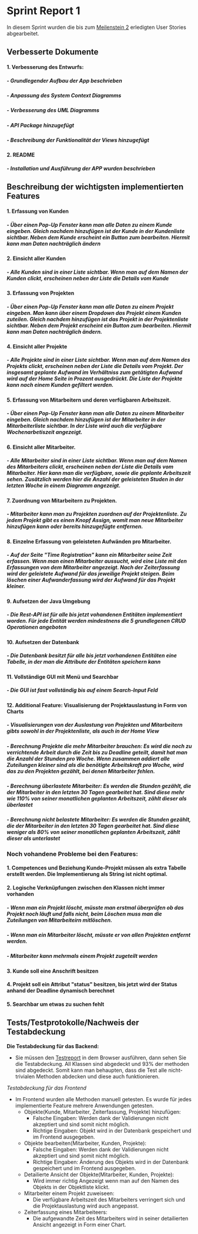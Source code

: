 # Sprint Report 1

In diesem Sprint wurden die bis zum [Meilenstein 2](sopra-ws20/team12%"M2") erledigten User Stories abgearbeitet.

## Verbesserte Dokumente

#### 	1. Verbesserung des Entwurfs:

##### 		- Grundlegender Aufbau der App beschrieben

##### 		- Anpassung des System Context Diagramms

##### 		- Verbesserung des UML Diagramms

##### 		- API Package hinzugefügt

##### 		- Beschreibung der Funktionalität der Views hinzugefügt

#### 	2. README

##### 		- Installation und Ausführung der APP wurden beschrieben



## Beschreibung der wichtigsten implementierten Features

#### 1. Erfassung von Kunden

##### 	- Über einen Pop-Up Fenster kann man alle Daten zu einem Kunde eingeben. Gleich nachdem hinzufügen ist der Kunde in der Kundenliste sichtbar. Neben dem Kunde erscheint ein Button zum bearbeiten. Hiermit kann man Daten nachträglich ändern

#### 2. Einsicht aller Kunden

##### 	- Alle Kunden sind in einer Liste sichtbar. Wenn man auf dem Namen der Kunden clickt, erscheinen neben der Liste die Details vom Kunde

#### 3. Erfassung von Projekten

##### 	- Über einen Pop-Up Fenster kann man alle Daten zu einem Projekt eingeben. Man kann über einem Dropdown das Projekt einem Kunden zuteilen. Gleich nachdem hinzufügen ist das Projekt in der Projektenliste sichtbar. Neben dem Projekt erscheint ein Button zum bearbeiten. Hiermit kann man Daten nachträglich ändern.

#### 4. Einsicht aller Projekte

##### 	- Alle Projekte sind in einer Liste sichtbar. Wenn man auf dem Namen des Projekts clickt, erscheinen neben der Liste die Details vom Projekt. Der insgesamt geplante Aufwand im Verhältniss zum getätigten Aufwand wird auf der Home Seite in Prozent ausgedrückt. Die Liste der Projekte kann nach einem Kunden gefiltert werden.

#### 5. Erfassung von Mitarbeitern und deren verfügbaren Arbeitszeit.

##### 	- Über einen Pop-Up Fenster kann man alle Daten zu einem Mitarbeiter eingeben. Gleich nachdem hinzufügen ist der Mitarbeiter in der Mitarbeiterliste sichtbar. In der Liste wird auch die verfügbare Wochenarbetiszeit angezeigt.

#### 6. Einsicht aller Mitarbeiter.

##### 	- Alle Mitarbeiter sind in einer Liste sichtbar. Wenn man auf dem Namen des Mitarbeiters clickt, erscheinen neben der Liste die Details vom Mitarbeiter. Hier kann man die verfügbare, sowie die geplante Arbeitszeit sehen. Zusätzlich werden hier die Anzahl der geleisteten Studen in der letzten Woche in einem Diagramm angezeigt.

#### 7. Zuordnung von Mitarbeitern zu Projekten.

##### 	- Mitarbeiter kann man zu Projekten zuordnen auf der Projektenliste. Zu jedem Projekt gibt es einen Knopf Assign, womit man neue Mitarbeiter hinzufügen kann oder bereits hinzugefügte entfernen.

#### 8. Einzelne Erfassung von geleisteten Aufwänden pro Mitarbeiter.

##### 	- Auf der Seite "Time Registration" kann ein Mitarbeiter seine Zeit erfassen. Wenn man einen Mitarbeiter aussucht, wird eine Liste mit den Erfassungen von dem Mitarbeiter angezeigt. Nach der Zeiterfassung wird der geleistete Aufwand für das jeweilige Projekt steigen. Beim löschen einer Aufwanderfassung wird der Aufwand für das Projekt kleiner.

#### 9. Aufsetzen der Java Umgebung

##### 	- Die Rest-API ist für alle bis jetzt vohandenen Entitäten implementiert worden. Für jede Entität werden mindestnens die 5 grundlegenen CRUD Operationen angeboten

#### 10.  Aufsetzen der Datenbank

##### 	- Die Datenbank besitzt für alle bis jetzt vorhandenen Entitäten eine Tabelle, in der man die Attribute der Entitäten speichern kann

#### 11. Vollständige GUI mit Menü und Searchbar

##### 	- Die GUI ist fast vollständig bis auf einem Search-Input Feld

#### 12. Additional Feature: Visualisierung der Projektauslastung in Form von Charts

##### 	- Visualisierungen von der Auslastung von Projekten und Mitarbeitern gibts sowohl in der Projektenliste, als auch in der Home View

##### 	- Berechnung Projekte die mehr Mitarbeiter brauchen: Es wird die noch zu verrichtende Arbeit durch die Zeit bis zu Deadline geteilt, damit hat man die Anzahl der Stunden pro Woche. Wenn zusammen addiert alle Zuteilungen kleiner sind als die benötigte Arbeitskraft pro Woche, wird das zu den Projekten gezählt, bei denen Mitarbeiter fehlen.

##### 	- Berechnung überlastete Mitarbeiter: Es werden die Stunden gezählt, die der Mitarbeiter in den letzten 30 Tagen gearbeitet hat. Sind diese mehr wie 110% von seiner monatlichen geplanten Arbeitszeit, zählt dieser als überlastet

##### 	- Berechnung nicht belastete Mitarbeiter: Es werden die Stunden gezählt, die der Mitarbeiter in den letzten 30 Tagen gearbeitet hat. Sind diese weniger als 80% von seiner monatlichen geplanten Arbeitszeit, zählt dieser als unterlastet



### Noch vohandene Probleme bei den Features:

#### 1. Competences und Beziehung Kunde-Projekt müssen als extra Tabelle erstellt werden. Die Implementierung als String ist nicht optimal.

#### 2. Logische Verknüpfungen zwischen den Klassen nicht immer vorhanden

##### 	- Wenn man ein Projekt löscht, müsste man erstmal überprüfen ob das Projekt noch läuft und falls nicht, beim Löschen muss man die Zuteilungen von Mitarbeiteirn mitlöschen.

##### 	- Wenn man ein Mitarbeiter löscht, müsste er von allen Projekten entfernt werden.

##### 	- Mitarbeiter kann mehrmals einem Projekt zugeteilt werden

#### 3. Kunde soll eine Anschrift besitzen

#### 4.  Projekt soll ein Attribut "status" besitzen, bis jetzt wird der Status anhand der Deadline dynamisch berechnet

#### 5. Searchbar um etwas zu suchen fehlt



## Tests/Testprotokolle/Nachweis der Testabdeckung

**Die Testabdeckung für das Backend:**  
- Sie müssen den [Testreport](coverage/index.html) in dem Browser ausführen, dann sehen Sie die Testabdeckung. 
All Klassen sind abgedeckt und 93% der methoden sind abgedeckt. Somit kann man behaupten,
dass die Test alle nicht-trivialen Methoden abdecken und diese auch funktionieren.




*Testabdeckung für das Frontend*  
- Im Frontend wurden alle Methoden manuell getesten. Es wurde für jedes implementierte Feature
  mehrere Anwendungen getesten.  
  - Objekte(Kunde, Mitarbeiter, Zeiterfassung, Projekte) hinzufügen:  
    - Falsche Eingaben: Werden dank der Validierungen nicht akzeptiert und sind somit nicht möglich.  
    - Richtige Eingaben: Objekt wird in der Datenbank gespeichert und im Frontend ausgegeben.
  - Objekte bearbeiten(Mitarbeiter, Kunden, Projekte):  
      - Falsche Eingaben: Werden dank der Validierungen nicht akzeptiert und sind somit nicht möglich.
      - Richtige Eingaben: Änderung des Objekts wird in der Datenbank gespeichert und im Frontend ausgegeben.  
  - Detailierte Ansicht der Objekte(Mitarbeiter, Kunden, Projekte):  
      - Wird immer richtig Angezeigt wenn man auf den Namen des Objekts in der Objektliste klickt.  
  - Mitarbeiter einem Projekt zuweiseen:  
    - Die verfügbare Arbeitszeit des Mitarbeiters verringert sich und die Projektauslastung wird auch angepasst.  
  - Zeiterfassung eines Mitarbeiteers:  
    - Die aufgewandte Zeit des Mitarbeiters wird in seiner detailierten Ansicht angezeigt in Form einer Chart.